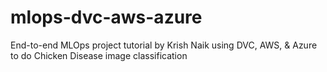 # mlops-dvc-aws-azure
End-to-end MLOps project tutorial by Krish Naik using DVC, AWS, &amp; Azure to do Chicken Disease image classification
